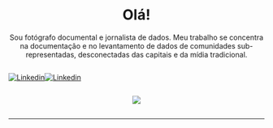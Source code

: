 <h1 align="center">Olá!</h1>

<p align="center">
  Sou fotógrafo documental e jornalista de dados. Meu trabalho se concentra na documentação e no levantamento de dados de comunidades sub-representadas, desconectadas das capitais e da mídia tradicional. 
</p>
<div style="display: flex;">
  <div>
    <p align="center">
      <a href=https://www.linkedin.com/in/dvths/>
        <img alt="Linkedin" src=https://img.shields.io/badge/LinkedIn-0077B5?style=for-the-badge&logo=linkedin&logoColor=white>
      </a>
    </p>
  </div>
  <div>
    <p align="center">
      <a href=mailto:tiagohs.dev@gmail.com?Subject=Ola%20Tiago>
        <img alt="Linkedin" src=https://img.shields.io/badge/Gmail-D14836?style=for-the-badge&logo=gmail&logoColor=white>
      </a>
    </p>
  </div>
</div>

<p align="center">
  <a href="https://skillicons.dev">
    <img src="https://skillicons.dev/icons?i=linux,python" />
  </a>
</p>

## <!-- &perline=5 -->

---
